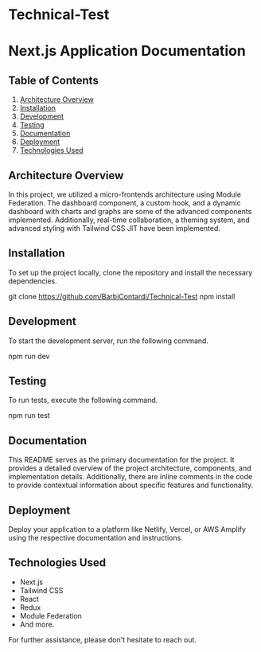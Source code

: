 # Technical-Test
# Next.js Application Documentation

## Table of Contents

1. [Architecture Overview](#architecture-overview)
2. [Installation](#installation)
3. [Development](#development)
4. [Testing](#testing)
5. [Documentation](#documentation)
6. [Deployment](#deployment)
7. [Technologies Used](#technologies-used)

## Architecture Overview

In this project, we utilized a micro-frontends architecture using Module Federation. The dashboard component, a custom hook, and a dynamic dashboard with charts and graphs are some of the advanced components implemented. Additionally, real-time collaboration, a theming system, and advanced styling with Tailwind CSS JIT have been implemented.

## Installation

To set up the project locally, clone the repository and install the necessary dependencies.

git clone https://github.com/BarbiContardi/Technical-Test 
npm install

## Development

To start the development server, run the following command.

npm run dev

## Testing

To run tests, execute the following command.

npm run test


## Documentation

This README serves as the primary documentation for the project. It provides a detailed overview of the project architecture, components, and implementation details. Additionally, there are inline comments in the code to provide contextual information about specific features and functionality.

## Deployment

Deploy your application to a platform like Netlify, Vercel, or AWS Amplify using the respective documentation and instructions.

## Technologies Used

- Next.js
- Tailwind CSS
- React
- Redux
- Module Federation
- And more.

For further assistance, please don't hesitate to reach out.
